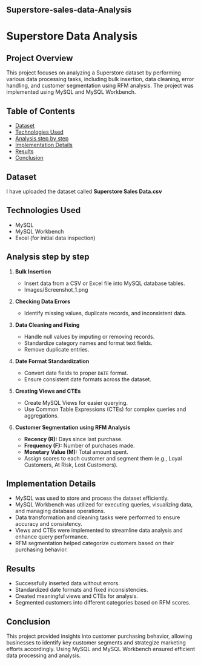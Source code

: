 ## Superstore-sales-data-Analysis

# Superstore Data Analysis

## Project Overview
This project focuses on analyzing a Superstore dataset by performing various data processing tasks, including bulk insertion, data cleaning, error handling, and customer segmentation using RFM analysis. The project was implemented using MySQL and MySQL Workbench.

## Table of Contents
- [Dataset](#dataset)
- [Technologies Used](#technologies-used)
- [Analysis step by step](#Analysis-step-by-step)
- [Implementation Details](#implementation-details)
- [Results](#results)
- [Conclusion](#conclusion)

## Dataset
I have uploaded the dataset called ****Superstore Sales Data.csv****

## Technologies Used
- MySQL
- MySQL Workbench
- Excel (for initial data inspection)

## Analysis step by step  
1. **Bulk Insertion**
   - Insert data from a CSV or Excel file into MySQL database tables.
   - Images/Screenshot_1.png
   
2. **Checking Data Errors**
   - Identify missing values, duplicate records, and inconsistent data.
   
3. **Data Cleaning and Fixing**
   - Handle null values by imputing or removing records.
   - Standardize category names and format text fields.
   - Remove duplicate entries.
   
4. **Date Format Standardization**
   - Convert date fields to proper `DATE` format.
   - Ensure consistent date formats across the dataset.

5. **Creating Views and CTEs**
   - Create MySQL Views for easier querying.
   - Use Common Table Expressions (CTEs) for complex queries and aggregations.

6. **Customer Segmentation using RFM Analysis**
   - **Recency (R):** Days since last purchase.
   - **Frequency (F):** Number of purchases made.
   - **Monetary Value (M):** Total amount spent.
   - Assign scores to each customer and segment them (e.g., Loyal Customers, At Risk, Lost Customers).

## Implementation Details
- MySQL was used to store and process the dataset efficiently.
- MySQL Workbench was utilized for executing queries, visualizing data, and managing database operations.
- Data transformation and cleaning tasks were performed to ensure accuracy and consistency.
- Views and CTEs were implemented to streamline data analysis and enhance query performance.
- RFM segmentation helped categorize customers based on their purchasing behavior.

## Results
- Successfully inserted data without errors.
- Standardized date formats and fixed inconsistencies.
- Created meaningful views and CTEs for analysis.
- Segmented customers into different categories based on RFM scores.

## Conclusion
This project provided insights into customer purchasing behavior, allowing businesses to identify key customer segments and strategize marketing efforts accordingly. Using MySQL and MySQL Workbench ensured efficient data processing and analysis.


